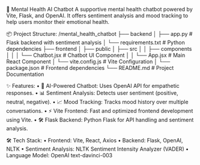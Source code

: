 🧠 Mental Health AI Chatbot
A supportive mental health chatbot powered by Vite, Flask, and OpenAI. It offers sentiment analysis and mood tracking to help users monitor their emotional health.


📦 Project Structure:
/mental_health_chatbot
├── backend
│   ├── app.py                  # Flask backend with sentiment analysis
│   └── requirements.txt        # Python dependencies
├── frontend
│   ├── public
│   ├── src
│   │   ├── components
│   │   │   └── Chatbot.jsx     # Chatbot UI Component
│   │   └── App.jsx             # Main React Component
│   └── vite.config.js          # Vite Configuration
│   └── package.json            # Frontend dependencies
└── README.md                   # Project Documentation


✨ Features:
	•	💬 AI-Powered Chatbot: Uses OpenAI API for empathetic responses.
	•	📊 Sentiment Analysis: Detects user sentiment (positive, neutral, negative).
	•	📈 Mood Tracking: Tracks mood history over multiple conversations.
	•	⚡ Vite Frontend: Fast and optimized frontend development using Vite.
	•	🛠️ Flask Backend: Python Flask for API handling and sentiment analysis.


🛠️ Tech Stack:
	•	Frontend: Vite, React, Axios
	•	Backend: Flask, OpenAI, NLTK
	•	Sentiment Analysis: NLTK Sentiment Intensity Analyzer (VADER)
	•	Language Model: OpenAI text-davinci-003
